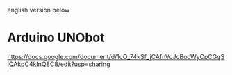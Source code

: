english version below
# Arduino UNObot
   https://docs.google.com/document/d/1cO_74kSf_jCAfnVcJcBocWyCpCGqSIQAkpC4kInQ8C8/edit?usp=sharing